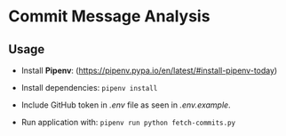# Commit Message Analysis

## Usage

- Install **Pipenv**:
(https://pipenv.pypa.io/en/latest/#install-pipenv-today)

- Install dependencies:
`pipenv install`

- Include GitHub token in *.env* file as seen in *.env.example*.

- Run application with:
`pipenv run python fetch-commits.py`

